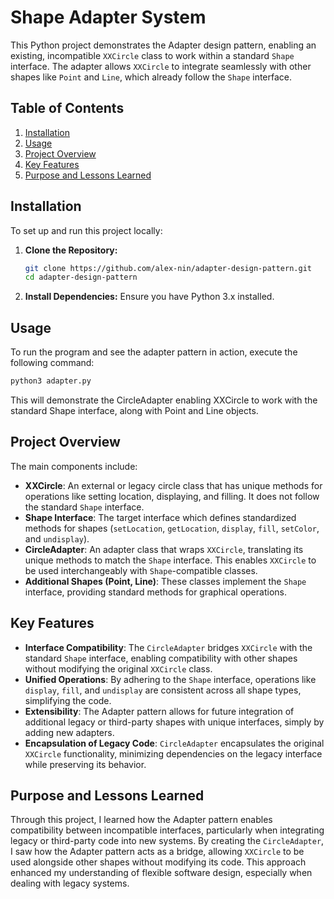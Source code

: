 # Shape Adapter System

This Python project demonstrates the Adapter design pattern, enabling an existing, incompatible `XXCircle` class to work within a standard `Shape` interface. The adapter allows `XXCircle` to integrate seamlessly with other shapes like `Point` and `Line`, which already follow the `Shape` interface.

## Table of Contents
1. [Installation](#installation)
2. [Usage](#usage)
3. [Project Overview](#project-overview)
4. [Key Features](#key-features)
5. [Purpose and Lessons Learned](#purpose-and-lessons-learned)

## Installation

To set up and run this project locally:

1. **Clone the Repository:**
   ```bash
   git clone https://github.com/alex-nin/adapter-design-pattern.git
   cd adapter-design-pattern
   ```
2. **Install Dependencies:** Ensure you have Python 3.x installed.

## Usage

To run the program and see the adapter pattern in action, execute the following command:

```bash
python3 adapter.py
```

This will demonstrate the CircleAdapter enabling XXCircle to work with the standard Shape interface, along with Point and Line objects.

## Project Overview

The main components include:
- **XXCircle**: An external or legacy circle class that has unique methods for operations like setting location, displaying, and filling. It does not follow the standard `Shape` interface.
- **Shape Interface**: The target interface which defines standardized methods for shapes (`setLocation`, `getLocation`, `display`, `fill`, `setColor`, and `undisplay`).
- **CircleAdapter**: An adapter class that wraps `XXCircle`, translating its unique methods to match the `Shape` interface. This enables `XXCircle` to be used interchangeably with `Shape`-compatible classes.
- **Additional Shapes (Point, Line)**: These classes implement the `Shape` interface, providing standard methods for graphical operations. 

## Key Features

- **Interface Compatibility**: The `CircleAdapter` bridges `XXCircle` with the standard `Shape` interface, enabling compatibility with other shapes without modifying the original `XXCircle` class.
- **Unified Operations**: By adhering to the `Shape` interface, operations like `display`, `fill`, and `undisplay` are consistent across all shape types, simplifying the code.
- **Extensibility**: The Adapter pattern allows for future integration of additional legacy or third-party shapes with unique interfaces, simply by adding new adapters.
- **Encapsulation of Legacy Code**: `CircleAdapter` encapsulates the original `XXCircle` functionality, minimizing dependencies on the legacy interface while preserving its behavior.

## Purpose and Lessons Learned

Through this project, I learned how the Adapter pattern enables compatibility between incompatible interfaces, particularly when integrating legacy or third-party code into new systems. By creating the `CircleAdapter`, I saw how the Adapter pattern acts as a bridge, allowing `XXCircle` to be used alongside other shapes without modifying its code. This approach enhanced my understanding of flexible software design, especially when dealing with legacy systems.
